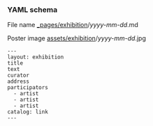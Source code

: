 ### YAML schema

File name [_pages/exhibition](_pages/exhibition)/*yyyy-mm-dd*.md

Poster image [assets/exhibition](assets/exhibition)/*yyyy-mm-dd*.jpg

    ---
    layout: exhibition
    title
    text
    curator
    address
    participators
      - artist
      - artist
      - artist
    catalog: link
    ---
